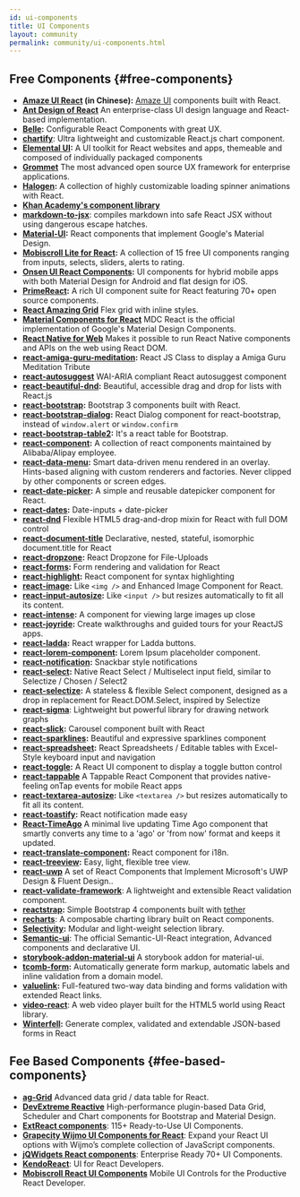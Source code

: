 ```yaml
---
id: ui-components
title: UI Components
layout: community
permalink: community/ui-components.html
---
```


## Free Components {#free-components}

* **[Amaze UI React](https://github.com/amazeui/amazeui-react) (in Chinese):** [Amaze UI](https://github.com/allmobilize/amazeui) components built with React.
* **[Ant Design of React](https://github.com/ant-design/ant-design)** An enterprise-class UI design language and React-based implementation.
* **[Belle](https://github.com/nikgraf/belle/):** Configurable React Components with great UX.
* **[chartify](https://github.com/kirillstepkin/chartify)**: Ultra lightweight and customizable React.js chart component.
* **[Elemental UI](http://elemental-ui.com):** A UI toolkit for React websites and apps, themeable and composed of individually packaged components
* **[Grommet](https://grommet.io/)** The most advanced open source UX framework for enterprise applications.
* **[Halogen](https://yuanyan.github.io/halogen/):** A collection of highly customizable loading spinner animations with React.
* **[Khan Academy's component library](https://khan.github.io/react-components/)**
* **[markdown-to-jsx](https://www.npmjs.com/package/markdown-to-jsx)**: compiles markdown into safe React JSX without using dangerous escape hatches.
* **[Material-UI](https://material-ui.com/):** React components that implement Google's Material Design.
* **[Mobiscroll Lite for React](https://mobiscroll.com/forms/react):** A collection of 15 free UI components ranging from inputs, selects, sliders, alerts to rating.
* **[Onsen UI React Components](https://onsen.io/v2/react.html):** UI components for hybrid mobile apps with both Material Design for Android and flat design for iOS.
* **[PrimeReact](https://www.primefaces.org/primereact/):** A rich UI component suite for React featuring 70+ open source components.
* **[React Amazing Grid](https://github.com/Amazing-Space-Invader/react-amazing-grid)** Flex grid with inline styles.
* **[Material Components for React](https://github.com/material-components/material-components-web-react)** MDC React is the official implementation of Google's Material Design Components.
* **[React Native for Web](https://github.com/necolas/react-native-web)** Makes it possible to run React Native components and APIs on the web using React DOM.
* **[react-amiga-guru-meditation](https://github.com/gfazioli/react-amiga-guru-meditation):** React JS Class to display a Amiga Guru Meditation Tribute
* **[react-autosuggest](https://github.com/moroshko/react-autosuggest)** WAI-ARIA compliant React autosuggest component
* **[react-beautiful-dnd](https://github.com/atlassian/react-beautiful-dnd):** Beautiful, accessible drag and drop for lists with React.js
* **[react-bootstrap](https://github.com/stevoland/react-bootstrap):** Bootstrap 3 components built with React.
* **[react-bootstrap-dialog](https://github.com/akiroom/react-bootstrap-dialog):** React Dialog component for react-bootstrap, instead of `window.alert` or `window.confirm`
* **[react-bootstrap-table2](https://github.com/react-bootstrap-table/react-bootstrap-table2):** It's a react table for Bootstrap.
* **[react-component](https://github.com/react-component/):** A collection of react components maintained by Alibaba/Alipay employee.
* **[react-data-menu](https://github.com/dkozar/react-data-menu):** Smart data-driven menu rendered in an overlay. Hints-based aligning with custom renderers and factories. Never clipped by other components or screen edges.
* **[react-date-picker](https://github.com/Hacker0x01/react-datepicker):** A simple and reusable datepicker component for React.
* **[react-dates](https://github.com/OpusCapita/react-dates):** Date-inputs + date-picker
* **[react-dnd](https://github.com/gaearon/react-dnd)** Flexible HTML5 drag-and-drop mixin for React with full DOM control
* **[react-document-title](https://github.com/gaearon/react-document-title)** Declarative, nested, stateful, isomorphic document.title for React
* **[react-dropzone](https://github.com/felixrieseberg/React-Dropzone):** React Dropzone for File-Uploads
* **[react-forms](https://prometheusresearch.github.io/react-forms/):** Form rendering and validation for React
* **[react-highlight](https://github.com/akiran/react-highlight):** React component for syntax highlighting
* **[react-image](https://github.com/mbrevda/react-image):** Like `<img />` and Enhanced Image Component for React.
* **[react-input-autosize](https://github.com/JedWatson/react-input-autosize):** Like `<input />` but resizes automatically to fit all its content.
* **[react-intense](https://github.com/brycedorn/react-intense):** A component for viewing large images up close
* **[react-joyride](https://github.com/gilbarbara/react-joyride):** Create walkthroughs and guided tours for your ReactJS apps.
* **[react-ladda](https://github.com/jsdir/react-ladda):** React wrapper for Ladda buttons.
* **[react-lorem-component](https://github.com/martinandert/react-lorem-component):** Lorem Ipsum placeholder component.
* **[react-notification](https://github.com/pburtchaell/react-notification):** Snackbar style notifications
* **[react-select](https://github.com/JedWatson/react-select):** Native React Select / Multiselect input field, similar to Selectize / Chosen / Select2
* **[react-selectize](https://furqanzafar.github.io/react-selectize/):** A stateless & flexible Select component, designed as a drop in replacement for React.DOM.Select, inspired by Selectize
* **[react-sigma](https://www.npmjs.com/package/react-sigma)**: Lightweight but powerful library for drawing network graphs
* **[react-slick](https://github.com/akiran/react-slick):** Carousel component built with React
* **[react-sparklines](https://borisyankov.github.io/react-sparklines/):** Beautiful and expressive sparklines component
* **[react-spreadsheet](https://github.com/felixrieseberg/React-Spreadsheet-Component):** React Spreadsheets / Editable tables with Excel-Style keyboard input and navigation
* **[react-toggle](https://github.com/gfazioli/react-toggle):** A React UI component to display a toggle button control
* **[react-tappable](https://github.com/JedWatson/react-tappable)** A Tappable React Component that provides native-feeling onTap events for mobile React apps
* **[react-textarea-autosize](https://github.com/andreypopp/react-textarea-autosize):** Like `<textarea />` but resizes automatically to fit all its content.
* **[react-toastify](https://github.com/fkhadra/react-toastify):** React notification made easy
* **[React-TimeAgo](https://www.npmjs.org/package/react-timeago)** A minimal live updating Time Ago component that smartly converts any time to a 'ago' or 'from now' format and keeps it updated.
* **[react-translate-component](https://github.com/martinandert/react-translate-component):** React component for i18n.
* **[react-treeview](https://github.com/chenglou/react-treeview):** Easy, light, flexible tree view.
* **[react-uwp](https://www.react-uwp.com)** A set of React Components that Implement Microsoft's UWP Design & Fluent Design..
* **[react-validate-framework](https://github.com/MinJieLiu/react-validate-framework)**: A lightweight and extensible React validation component.
* **[reactstrap](https://reactstrap.github.io/):** Simple Bootstrap 4 components built with [tether](http://tether.io/)
* **[recharts](https://github.com/recharts/recharts)**: A composable charting library built on React components.
* **[Selectivity](https://arendjr.github.io/selectivity/):** Modular and light-weight selection library.
* **[Semantic-ui](https://react.semantic-ui.com/)**: The official Semantic-UI-React integration, Advanced components and declarative UI.
* **[storybook-addon-material-ui](https://github.com/sm-react/storybook-addon-material-ui)** A storybook addon for material-ui.
* **[tcomb-form](https://github.com/gcanti/tcomb-form):** Automatically generate form markup, automatic labels and inline validation from a domain model.
* **[valuelink](https://github.com/Volicon/valuelink):** Full-featured two-way data binding and forms validation with extended React links.
* **[video-react](https://github.com/video-react/video-react)**: A web video player built for the HTML5 world using React library.
* **[Winterfell](https://github.com/andrewhathaway/Winterfell):** Generate complex, validated and extendable JSON-based forms in React

## Fee Based Components {#fee-based-components}

* **[ag-Grid](https://www.ag-grid.com)** Advanced data grid / data table for React.
* **[DevExtreme Reactive](https://devexpress.github.io/devextreme-reactive/react/)** High-performance plugin-based Data Grid, Scheduler and Chart components for Bootstrap and Material Design.
* **[ExtReact components](https://www.sencha.com/products/extreact//)**: 115+ Ready-to-Use UI Components.
* **[Grapecity Wijmo UI Components for React](https://www.grapecity.com/en/react/)**: Expand your React UI options with Wijmo’s complete collection of JavaScript components.
* **[jQWidgets React components](https://www.jqwidgets.com/react/)**: Enterprise Ready 70+ UI Components.
* **[KendoReact](https://www.telerik.com/kendo-react-ui/)**: UI for React Developers.
* **[Mobiscroll React UI Components](https://mobiscroll.com/react)** Mobile UI Controls for the Productive React Developer.